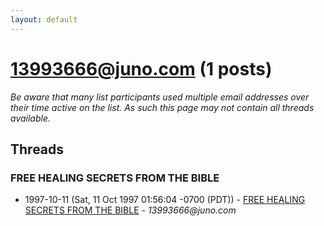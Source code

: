 ```yaml
---
layout: default
---
```


# 13993666@juno.com (1 posts)

_Be aware that many list participants used multiple email addresses over their time active on the list. As such this page may not contain all threads available._

## Threads

### FREE HEALING SECRETS FROM THE BIBLE
+ 1997-10-11 (Sat, 11 Oct 1997 01:56:04 -0700 (PDT)) - [FREE HEALING SECRETS FROM THE BIBLE](/archive/1997/10/76b8a822707f550155e8e4c3643ef64a476ed161af73fee7bb4b4685eff953fd) - _13993666@juno.com_

